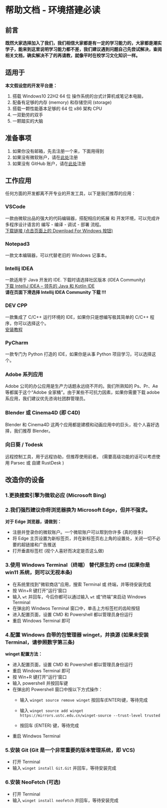 # 帮助文档 - 环境搭建必读

## 前言
**既然大家选择加入了我们，我们相信大家都是有一定的学习能力的，大家都是潮实学子，能来到这里说明学习能力都不差，我们建议遇到问题自己先尝试解决，查阅相关文档，确实解决不了的再请教，就像平时在校学习文化知识一样。**
	
## 适用于
**本文假设您的开发平台是：**
1. 搭载 Windows10 22H2 64 位 操作系统的台式计算机或笔记本电脑，
2. 配备有足够的内存 (memory) 和存储空间 (storage)
3. 搭载一颗性能基本足够的 64 位 x86 架构 CPU
4. 一双勤劳的双手
5. 一颗踏实的大脑
	
## 准备事项
1. 如果你没有邮箱，先去注册一个来，下面用得到
2. 如果没有微软账户，请在[此处](https://account.microsoft.com/account)注册
3. 如果没有 GitHub 账户，请在[此处](https://github.com/)注册
	
## 工作应用
任何方面的开发都离不开专业的开发工具，以下是我们推荐的应用：	
	
### VSCode
一款由微软出品的强大的代码编辑器，搭配相应的拓展 和 开发环境，可以完成许多程序设计语言的 编写 - 编译 - 调试 - 部署 流程。<br>	
[下载链接 (点击页面上的 Download For Windows 按钮)](https://code.visualstudio.com/)

 
### Notepad3
一款文本编辑器，可以代替老旧的 Windows 记事本。
 
### Intellij IDEA
一款适用于 Java 开发的 IDE. 下载时请选择社区版本 (IDEA Community)<br>
 [下载 IntelliJ IDEA – 领先的 Java 和 Kotlin IDE](https://www.jetbrains.com/zh-cn/idea/download/?section=windows)<br>
**请在页面下滑选择 Intellij IDEA Community 下载 !!!**

 
### DEV CPP
一款集成了 C/C++ 运行环境的 IDE，如果你只是想编写极其简单的 C/C++ 程序，你可以选择这个。<br>
[安装教程](https://zhuanlan.zhihu.com/p/599443944)

 ### PyCharm
一款专门为 Python 打造的 IDE，如果你是从事 Python 项目学习，可以选择这个。

 
### Adobe 系列应用
Adobe 公司的办公应用是生产力话题永远绕不开的。我们所熟知的 Ps、Pr、Ae 等都属于这个“Adobe 全家桶”。由于某些不可抗力因素，如果你需要下载 adobe 系应用，我们建议优先咨询社团群管理员。

 
### Blender 或 Cinema4D (即 C4D)
Blender 和 Cinema4D 这两个应用都是建模和动画应用中的巨头，视个人喜好选择，我们推荐 Blender。

 
### 向日葵 / Todesk
远程控制工具，用于远程协助，但推荐使用前者。
(需要高级功能的话可以考虑使用 Parsec 或 自建 RustDesk )

 
## 改造你的设备
### 1.更换搜索引擎为微软必应 (Microsoft Bing)
	
### 2.我们强烈建议你将浏览器换为 Microsoft Edge，但并不强求。
**对于 Edge 浏览器，请做到：**
- 注册并登录你的微软账户。一个微软账户可以帮到你许多 (真的很多)
- 将 Edge 主页设置为新标签页，并在新标签页右上角的设置处，关闭一切不必要的超链接和广告推送
- 打开垂直标签栏 (视个人喜好而决定是否这么做)
	
### 3.使用 Windows Terminal（终端） 替代原生的 cmd (如果你是 win11 系统，则可以无视本条)
- 在系统里找到"微软商店"应用，搜索 Terminal 或 终端，并等待安装完成
- 按 Win+R 键打开"运行'窗口
- 输入 `wt` 并回车，今后你都可以通过输入 `wt` 或“终端”来启动 Windows Terminal
- 在弹出的 Windwos Terminal 窗口中，单击上方标签栏的齿轮按钮
- 进入配置页面，设置 CMD 和 Powershell 都以管理员身份运行
- 重启 Windows Terminal 即可
	
### 4.配置 Windows 自带的包管理器 winget，并换源 (如果未安装 Terminal，请参照数字第三条)
**winget 配置方法：**
- 进入配置页面，设置 CMD 和 Powershell 都以管理员身份运行
- 重启 Windows Terminal 即可
- 按 Win+R 键打开"运行'窗口
- 输入 powershell 并按回车键
- 在弹出的 Powershell 窗口中按以下方式操作：
    - 输入 `winget source remove winget`
    按回车(ENTER)键，等待完成

    - 输入 `winget source add winget https://mirrors.ustc.edu.cn/winget-source --trust-level trusted`

    - 按回车 (ENTER) 键，等待完成
- 重启 Windwos Terminal
	
### 5.安装 Git (Git 是一个非常重要的版本管理系统，即 VCS)
- 打开 Terminal
- 输入 `winget install Git.Git` 并回车，等待安装完成
	
### 6.安装 NeoFetch (可选)
- 打开 Terminal
- 输入 `winget install neofetch` 并回车，等待安装完成
